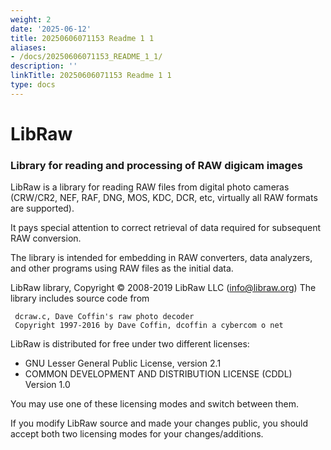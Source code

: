 ```yaml
---
weight: 2
date: '2025-06-12'
title: 20250606071153 Readme 1 1
aliases:
- /docs/20250606071153_README_1_1/
description: ''
linkTitle: 20250606071153 Readme 1 1
type: docs
---
```


# LibRaw
### Library for reading and processing of RAW digicam images

LibRaw is a library for reading RAW files from digital photo cameras 
(CRW/CR2, NEF, RAF, DNG, MOS, KDC, DCR, etc, virtually all RAW formats are 
supported). 

It pays special attention to correct retrieval of data required for subsequent 
RAW conversion.
    
The library is intended for embedding in RAW converters, data analyzers, and 
other programs using RAW files as the initial data.

LibRaw library, Copyright &copy; 2008-2019 LibRaw LLC (info@libraw.org)
The library includes source code from
      
     dcraw.c, Dave Coffin's raw photo decoder
     Copyright 1997-2016 by Dave Coffin, dcoffin a cybercom o net
      
LibRaw is distributed for free under two different licenses:
 *  GNU Lesser General Public License, version 2.1
 *  COMMON DEVELOPMENT AND DISTRIBUTION LICENSE (CDDL) Version 1.0
    
You may use one of these licensing modes and switch between them.

If you modify LibRaw source and made your changes public, you should accept
both two licensing modes for your changes/additions.
